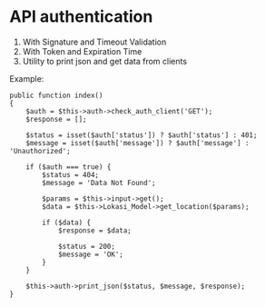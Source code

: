 # API authentication
 1. With Signature and Timeout Validation
 2. With Token and Expiration Time
 3. Utility to print json and get data from clients

Example:

	public function index()
	{
		$auth = $this->auth->check_auth_client('GET');
		$response = [];
		
		$status = isset($auth['status']) ? $auth['status'] : 401;
		$message = isset($auth['message']) ? $auth['message'] : 'Unauthorized';
		
		if ($auth === true) {
			$status = 404;
			$message = 'Data Not Found';

			$params = $this->input->get();
			$data = $this->Lokasi_Model->get_location($params);

			if ($data) {
				$response = $data;

				$status = 200;
				$message = 'OK';
			}
		}

		$this->auth->print_json($status, $message, $response);
	}
